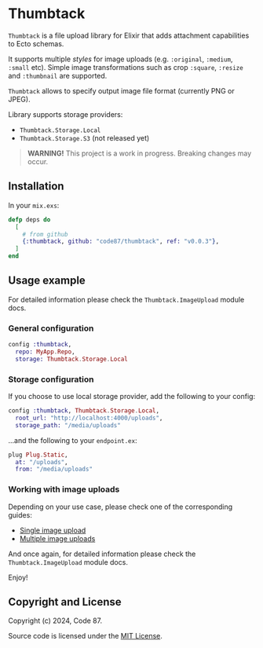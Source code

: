 # Thumbtack

`Thumbtack` is a file upload library for Elixir that adds attachment capabilities to Ecto schemas.

It supports multiple _styles_ for image uploads (e.g. `:original`, `:medium`, `:small` etc). 
Simple image transformations such as crop `:square`, `:resize` and `:thumbnail` are supported.

`Thumbtack` allows to specify output image file format (currently PNG or JPEG).

Library supports storage providers:
 * `Thumbtack.Storage.Local`
 * `Thumbtack.Storage.S3` (not released yet)

> **WARNING!** This project is a work in progress. Breaking changes may occur.

## Installation

In your `mix.exs`:

```elixir
defp deps do
  [
    # from github
    {:thumbtack, github: "code87/thumbtack", ref: "v0.0.3"},
  ]
end
```


## Usage example

For detailed information please check the `Thumbtack.ImageUpload` module docs.

### General configuration

```elixir
config :thumbtack,
  repo: MyApp.Repo,
  storage: Thumbtack.Storage.Local
```

### Storage configuration

If you choose to use local storage provider, add the following to your config:

```elixir
config :thumbtack, Thumbtack.Storage.Local,
  root_url: "http://localhost:4000/uploads",
  storage_path: "/media/uploads"
```

...and the following to your `endpoint.ex`:

```elixir
plug Plug.Static,
  at: "/uploads",
  from: "/media/uploads"
```

### Working with image uploads

Depending on your use case, please check one of the corresponding guides:
  * [Single image upload](guides/single_image_upload.md)
  * [Multiple image uploads](guides/multiple_image_uploads.md)

And once again, for detailed information please check the `Thumbtack.ImageUpload` module docs.

Enjoy!


## Copyright and License

Copyright (c) 2024, Code 87.

Source code is licensed under the [MIT License](LICENSE.md).
